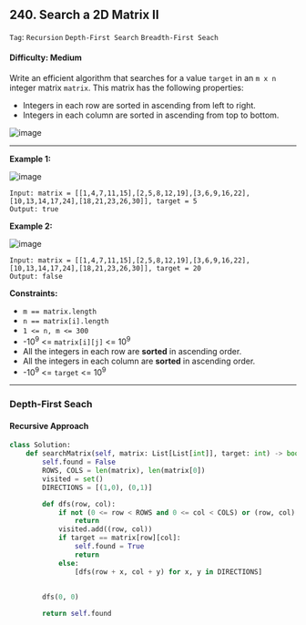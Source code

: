 ## 240. Search a 2D Matrix II

```Tag```: ```Recursion``` ```Depth-First Search``` ```Breadth-First Seach```

#### Difficulty: Medium

Write an efficient algorithm that searches for a value ```target``` in an ```m x n``` integer matrix ```matrix```. This matrix has the following properties:

- Integers in each row are sorted in ascending from left to right.
- Integers in each column are sorted in ascending from top to bottom.

![image](https://user-images.githubusercontent.com/35042430/217305837-d23c2e9a-a548-443d-bd46-3df02c53eebb.png)

---

__Example 1:__

![image](https://assets.leetcode.com/uploads/2020/11/24/searchgrid2.jpg)
```
Input: matrix = [[1,4,7,11,15],[2,5,8,12,19],[3,6,9,16,22],[10,13,14,17,24],[18,21,23,26,30]], target = 5
Output: true
```

__Example 2:__

![image](https://assets.leetcode.com/uploads/2020/11/24/searchgrid.jpg)
```
Input: matrix = [[1,4,7,11,15],[2,5,8,12,19],[3,6,9,16,22],[10,13,14,17,24],[18,21,23,26,30]], target = 20
Output: false
```

__Constraints:__

- ```m == matrix.length```
- ```n == matrix[i].length```
- ```1 <= n, m <= 300```
- -10<sup>9</sup> <= ```matrix[i][j]``` <= 10<sup>9</sup>
- All the integers in each row are __sorted__ in ascending order.
- All the integers in each column are __sorted__ in ascending order.
- -10<sup>9</sup> <= ```target``` <= 10<sup>9</sup>

---

### Depth-First Seach

#### Recursive Approach

```Python
class Solution:
    def searchMatrix(self, matrix: List[List[int]], target: int) -> bool:
        self.found = False
        ROWS, COLS = len(matrix), len(matrix[0])
        visited = set()
        DIRECTIONS = [(1,0), (0,1)]

        def dfs(row, col):
            if not (0 <= row < ROWS and 0 <= col < COLS) or (row, col) in visited or self.found: 
                return
            visited.add((row, col))
            if target == matrix[row][col]:
                self.found = True
                return
            else:
                [dfs(row + x, col + y) for x, y in DIRECTIONS]
    
        
        dfs(0, 0)

        return self.found
```

